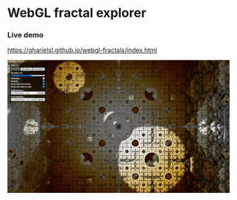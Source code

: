 # WebGL fractal explorer

### Live demo
https://gharielsl.github.io/webgl-fractals/index.html

![](./screenshot.png)
